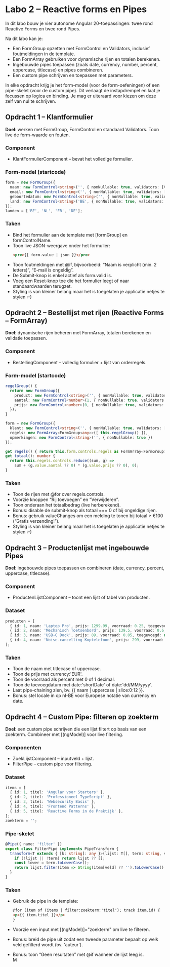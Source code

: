 # Labo 2 – Reactive forms en Pipes

In dit labo bouw je vier autonome Angular 20-toepassingen: twee rond Reactive Forms en twee rond Pipes.

Na dit labo kan je:

- Een FormGroup opzetten met FormControl en Validators, inclusief foutmeldingen in de template.
- Een FormArray gebruiken voor dynamische rijen en totalen berekenen.
- Ingebouwde pipes toepassen (zoals date, currency, number, percent, uppercase, titlecase) en pipes combineren.
- Een custom pipe schrijven en toepassen met parameters.

In elke opdracht krijg je het form-model (voor de form-oefeningen) of een pipe-skelet (voor de custom pipe). Dit verlaagt de instapdrempel en laat je focussen op logica en binding. Je mag er uiteraard voor kiezen om deze zelf van nul te schrijven.

## Opdracht 1 – Klantformulier

**Doel**: werken met FormGroup, FormControl en standaard Validators. Toon live de form-waarde en fouten. 

### Component
- KlantFormulierComponent – bevat het volledige formulier.  

### Form-model (startcode)
```ts
form = new FormGroup({
  naam: new FormControl<string>('', { nonNullable: true, validators: [Validators.required, Validators.minLength(2)] }),
  email: new FormControl<string>('', { nonNullable: true, validators: [Validators.required, Validators.email] }),
  geboortedatum: new FormControl<string>('', { nonNullable: true, validators: [Validators.required] }),
  land: new FormControl<string>('BE', { nonNullable: true, validators: [Validators.required] }),
});
landen = ['BE', 'NL', 'FR', 'DE'];
```

### Taken
- Bind het formulier aan de template met [formGroup] en formControlName.
- Toon live JSON-weergave onder het formulier: 
  ```html
  <pre>{{ form.value | json }}</pre>
  ```
- Toon foutmeldingen met @if, bijvoorbeeld: “Naam is verplicht (min. 2 letters)”, “E-mail is ongeldig”.
- De Submit-knop is enkel actief als form.valid is.
- Voeg een Reset-knop toe die het formulier leegt of naar standaardwaarden terugzet.
- Styling is van kleiner belang maar het is toegelaten je applicatie netjes te stylen :-)  


## Opdracht 2 – Bestellijst met rijen (Reactive Forms – FormArray)

**Doel**: dynamische rijen beheren met FormArray, totalen berekenen en validatie toepassen.  

### Component
- BestellingComponent – volledig formulier + lijst van orderregels. 

### Form-model (startcode)

```ts
regelGroup() {
  return new FormGroup({
    product: new FormControl<string>('', { nonNullable: true, validators: [Validators.required] }),
    aantal: new FormControl<number>(1, { nonNullable: true, validators: [Validators.required, Validators.min(1)] }),
    prijs: new FormControl<number>(0, { nonNullable: true, validators: [Validators.required, Validators.min(0)] }),
  });
}

form = new FormGroup({
  klant: new FormControl<string>('', { nonNullable: true, validators: [Validators.required] }),
  regels: new FormArray<FormGroup<any>>([ this.regelGroup() ]),
  opmerkingen: new FormControl<string>('', { nonNullable: true })
});

get regels() { return this.form.controls.regels as FormArray<FormGroup>; }
get totaal(): number {
  return this.regels.controls.reduce((sum, g) =>
    sum + (g.value.aantal ?? 0) * (g.value.prijs ?? 0), 0);
}
```

### Taken
- Toon de rijen met @for over regels.controls.
- Voorzie knoppen “Rij toevoegen” en “Verwijderen”.
- Toon onderaan het totaalbedrag (live herberekend).
- Bonus: disable de submit-knop als totaal === 0 of bij ongeldige rijen.
- Bonus: gebruik valueChanges om een melding te tonen bij totaal ≥ €100 (“Gratis verzending!”). 
- Styling is van kleiner belang maar het is toegelaten je applicatie netjes te stylen :-)  


## Opdracht 3 – Productenlijst met ingebouwde Pipes

**Doel**: ingebouwde pipes toepassen en combineren (date, currency, percent, uppercase, titlecase).

### Component
- ProductenLijstComponent – toont een lijst of tabel van producten. 

### Dataset
```ts
producten = [
  { id: 1, naam: 'Laptop Pro', prijs: 1299.99, voorraad: 0.25, toegevoegd: new Date(2025, 0, 15) },
  { id: 2, naam: 'Mechanisch Toetsenbord', prijs: 139.5, voorraad: 0.6, toegevoegd: new Date(2025, 2, 3) },
  { id: 3, naam: 'USB-C Dock', prijs: 89, voorraad: 0.05, toegevoegd: new Date(2024, 10, 28) },
  { id: 4, naam: 'Noise-cancelling Koptelefoon', prijs: 299, voorraad: 0.8, toegevoegd: new Date(2025, 4, 1) },
];
```

### Taken
- Toon de naam met titlecase of uppercase.
- Toon de prijs met currency:'EUR'.
- Toon de voorraad als percent met 0 of 1 decimal.
- Toon de toevoegdatum met date:'shortDate' of date:'dd/MM/yyyy'.
- Laat pipe-chaining zien, bv. {{ naam | uppercase | slice:0:12 }}.
- Bonus: stel locale in op nl-BE voor Europese notatie van currency en date.  


## Opdracht 4 – Custom Pipe: filteren op zoekterm

**Doel**: een custom pipe schrijven die een lijst filtert op basis van een zoekterm.
Combineer met [(ngModel)] voor live filtering.

### Componenten
- ZoekLijstComponent – inputveld + lijst.
- FilterPipe – custom pipe voor filtering. 

### Dataset
```ts
items = [
  { id: 1, titel: 'Angular voor Starters' },
  { id: 2, titel: 'Professioneel TypeScript' },
  { id: 3, titel: 'Websecurity Basis' },
  { id: 4, titel: 'Frontend Patterns' },
  { id: 5, titel: 'Reactive Forms in de Praktijk' },
];
zoekterm = '';
```

### Pipe-skelet

```ts
@Pipe({ name: 'filter' })
export class FilterPipe implements PipeTransform {
  transform<T extends { [k: string]: any }>(lijst: T[], term: string, veld: keyof T = 'titel' as any): T[] {
    if (!lijst || !term) return lijst ?? [];
    const lower = term.toLowerCase();
    return lijst.filter(item => String(item[veld] ?? '').toLowerCase().includes(lower));
  }
}
```

### Taken
- Gebruik de pipe in de template:
  ```html
  @for (item of (items | filter:zoekterm:'titel'); track item.id) {
  <p>{{ item.titel }}</p>
  } 
  ```

- Voorzie een input met [(ngModel)]="zoekterm" om live te filteren.
- Bonus: breid de pipe uit zodat een tweede parameter bepaalt op welk veld gefilterd wordt (bv. 'auteur').
- Bonus: toon “Geen resultaten” met @if wanneer de lijst leeg is.  
M